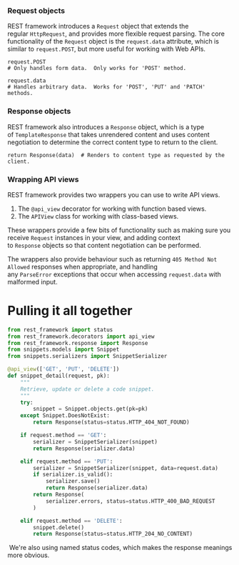 
### Request objects

REST framework introduces a `Request` object that extends the regular `HttpRequest`, and provides more flexible request parsing. The core functionality of the `Request` object is the `request.data` attribute, which is similar to `request.POST`, but more useful for working with Web APIs.

```
request.POST  
# Only handles form data.  Only works for 'POST' method.

request.data  
# Handles arbitrary data.  Works for 'POST', 'PUT' and 'PATCH' methods.
```

### Response objects

REST framework also introduces a `Response` object, which is a type of `TemplateResponse` that takes unrendered content and uses content negotiation to determine the correct content type to return to the client.

```
return Response(data)  # Renders to content type as requested by the client.
```

### Wrapping API views

REST framework provides two wrappers you can use to write API views.

1.  The `@api_view` decorator for working with function based views.
2.  The `APIView` class for working with class-based views.

These wrappers provide a few bits of functionality such as making sure you receive `Request` instances in your view, and adding context to `Response` objects so that content negotiation can be performed.

The wrappers also provide behaviour such as returning `405 Method Not Allowed` responses when appropriate, and handling any `ParseError` exceptions that occur when accessing `request.data` with malformed input.



# Pulling it all together

```python
from rest_framework import status
from rest_framework.decorators import api_view
from rest_framework.response import Response
from snippets.models import Snippet
from snippets.serializers import SnippetSerializer

@api_view(['GET', 'PUT', 'DELETE'])
def snippet_detail(request, pk):
    """
    Retrieve, update or delete a code snippet.
    """
    try:
        snippet = Snippet.objects.get(pk=pk)
    except Snippet.DoesNotExist:
        return Response(status=status.HTTP_404_NOT_FOUND)

    if request.method == 'GET':
        serializer = SnippetSerializer(snippet)
        return Response(serializer.data)

    elif request.method == 'PUT':
        serializer = SnippetSerializer(snippet, data=request.data)
        if serializer.is_valid():
            serializer.save()
            return Response(serializer.data)
        return Response(
	        serializer.errors, status=status.HTTP_400_BAD_REQUEST
        )

    elif request.method == 'DELETE':
        snippet.delete()
        return Response(status=status.HTTP_204_NO_CONTENT)
```

 We're also using named status codes, which makes the response meanings more obvious.